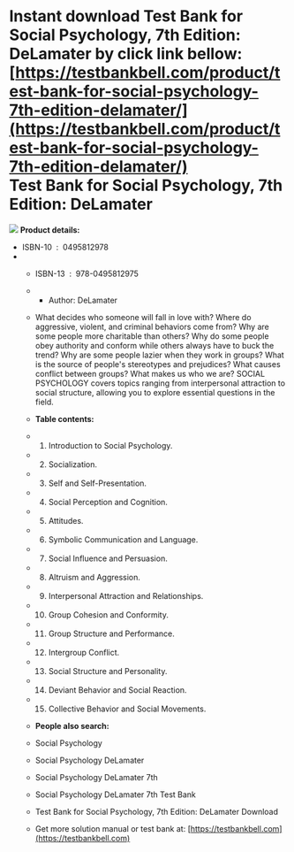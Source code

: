 Instant download **Test Bank for Social Psychology, 7th Edition: DeLamater** by click link bellow:  
[https://testbankbell.com/product/test-bank-for-social-psychology-7th-edition-delamater/](https://testbankbell.com/product/test-bank-for-social-psychology-7th-edition-delamater/)  
Test Bank for Social Psychology, 7th Edition: DeLamater
=======================================================


![](https://testbankbell.com/wp-content/uploads/2023/05/social-psychology-delamater-7th-tb.jpg)
**Product details:**
* ISBN-10 ‏ : ‎ 0495812978
* * ISBN-13 ‏ : ‎ 978-0495812975
  * * Author: DeLamater
   
  * What decides who someone will fall in love with? Where do aggressive, violent, and criminal behaviors come from? Why are some people more charitable than others? Why do some people obey authority and conform while others always have to buck the trend? Why are some people lazier when they work in groups? What is the source of people's stereotypes and prejudices? What causes conflict between groups? What makes us who we are? SOCIAL PSYCHOLOGY covers topics ranging from interpersonal attraction to social structure, allowing you to explore essential questions in the field.
 
  * **Table contents:**
  * 1. Introduction to Social Psychology.
   
  * 2. Socialization.
   
  * 3. Self and Self-Presentation.
   
  * 4. Social Perception and Cognition.
   
  * 5. Attitudes.
   
  * 6. Symbolic Communication and Language.
   
  * 7. Social Influence and Persuasion.
   
  * 8. Altruism and Aggression.
   
  * 9. Interpersonal Attraction and Relationships.
   
  * 10. Group Cohesion and Conformity.
   
  * 11. Group Structure and Performance.
   
  * 12. Intergroup Conflict.
   
  * 13. Social Structure and Personality.
   
  * 14. Deviant Behavior and Social Reaction.
   
  * 15. Collective Behavior and Social Movements.
   
  * **People also search:**
 
  * Social Psychology
  * Social Psychology DeLamater
  * Social Psychology DeLamater 7th
  * Social Psychology DeLamater 7th Test Bank
  * Test Bank for Social Psychology, 7th Edition: DeLamater Download
 
  *    Get more solution manual or test bank at: [https://testbankbell.com](https://testbankbell.com)
